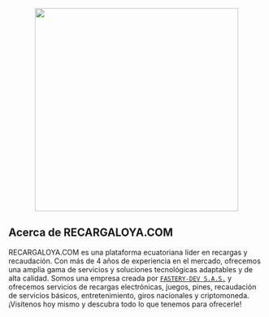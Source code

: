 <p align="center"><a href="https://recargaloya.com/" target="_blank"><img src="https://www.recargaloya.com/home/banner-wsp.png" width="400"></a></p>

## Acerca de RECARGALOYA.COM

RECARGALOYA.COM es una plataforma ecuatoriana líder en recargas y recaudación. Con más de 4 años de experiencia en el mercado, ofrecemos una amplia gama de servicios y soluciones tecnológicas adaptables y de alta calidad. Somos una empresa creada por [`FASTERY-DEV S.A.S.`](https://github.com/FASTERY-DEV-SAS) y ofrecemos servicios de recargas electrónicas, juegos, pines, recaudación de servicios básicos, entretenimiento, giros nacionales y criptomoneda. ¡Visítenos hoy mismo y descubra todo lo que tenemos para ofrecerle!




